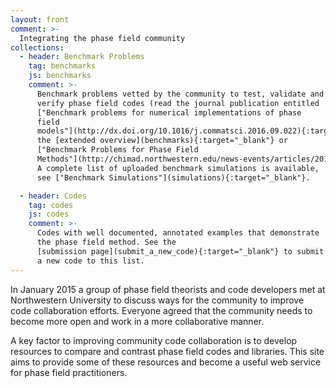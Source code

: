 ```yaml
---
layout: front
comment: >-
  Integrating the phase field community
collections:
  - header: Benchmark Problems
    tag: benchmarks
    js: benchmarks
    comment: >-
      Benchmark problems vetted by the community to test, validate and
      verify phase field codes (read the journal publication entitled
      ["Benchmark problems for numerical implementations of phase
      field
      models"](http://dx.doi.org/10.1016/j.commatsci.2016.09.022){:target="_blank"},
      the [extended overview](benchmarks){:target="_blank"} or
      ["Benchmark Problems for Phase Field
      Methods"](http://chimad.northwestern.edu/news-events/articles/2016/PhaseField_BenchMark.html)).
      A complete list of uploaded benchmark simulations is available,
      see ["Benchmark Simulations"](simulations){:target="_blank"}.

  - header: Codes
    tag: codes
    js: codes
    comment: >-
      Codes with well documented, annotated examples that demonstrate
      the phase field method. See the
      [submission page](submit_a_new_code){:target="_blank"} to submit
      a new code to this list.
---
```


In January 2015 a group of phase field theorists and code developers
met at Northwestern University to discuss ways for the community to
improve code collaboration efforts. Everyone agreed that the community
needs to become more open and work in a more collaborative manner.

A key factor to improving community code collaboration is to develop
resources to compare and contrast phase field codes and
libraries. This site aims to provide some of these resources and
become a useful web service for phase field practitioners.
